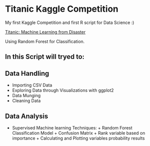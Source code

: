 # Titanic Kaggle Competition

My first Kaggle Competition and first R script for Data Science :)

[Titanic: Machine Learning from Disaster](https://www.kaggle.com/c/titanic)

Using Random Forest for Classification.

## In this Script will tryed to:
## Data Handling
*   Importing CSV Data
*   Exploring Data through Visualizations with ggplot2
*   Data Munging
*   Cleaning Data

## Data Analysis
*    Supervised Machine learning Techniques:
    +   Random Forest Classification Model
    +   Confusion Matrix
    +   Rank variable based on importance
    +   Calculating and Plotting variables probability results

